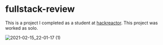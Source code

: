 # fullstack-review
This is a project I completed as a student at [hackreactor](http://hackreactor.com). This project was worked as solo.

![2021-02-15_22-01-17 (1)](https://user-images.githubusercontent.com/61848395/108025663-b4fe0780-6fdb-11eb-83ad-e40485f4a9c6.gif)

